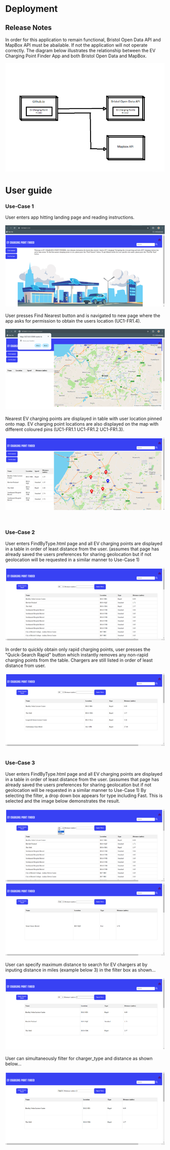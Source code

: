 # Deployment

## Release Notes
In order for this application to remain functional, Bristol Open Data API and MapBox API must be abailable. If not the application will not operate correctly. The diagram below illustrates the relationship between the EV Charging Point Finder App and both Bristol Open Data and MapBox.

![Insert Deployment diagram here](images/Boxes.png)

# User guide

### Use-Case 1 

User enters app hitting landing page and reading instructions. <br>
<br>
![Insert screenshots here](images/Landing.png)<br>
<br>
User presses Find Nearest button and is navigated to new page where the app asks for permission to obtain the users location (UC1-FR1.4).<br>
<br>
![Insert screenshots here](images/Geolocation.png)<br>
<br>
Nearest EV charging points are displayed in table with user location pinned onto map. EV charging point locations are also displayed on the map with different coloured pins (UC1-FR1.1 UC1-FR1.2 UC1-FR1.3).<br>
<br>
![Insert screenshots here](images/UC.png)<br>
<br>
<br>
### Use-Case 2

User enters FindByType.html page and all EV charging points are displayed in a table in order of least distance from the user. (assumes that page has already saved the users preferences for sharing geolocation but if not geolocation will be requested in a similar manner to Use-Case 1)<br>
<br>
![Insert screenshots here](images/ByType.png)<br>
<br>
In order to quickly obtain only rapid charging points, user presses the "Quick-Search Rapid" button which instantly removes any non-rapid charging points from the table. Chargers are still listed in order of least distance from user. <br>
<br>
![Insert screenshots here](images/QuickSearch.png)<br>
<br>

### Use-Case 3

User enters FindByType.html page and all EV charging points are displayed in a table in order of least distance from the user. (assumes that page has already saved the users preferences for sharing geolocation but if not geolocation will be requested in a similar manner to Use-Case 1) By selecting the filter, a drop down box appears for type including Fast. This is selected and the image below demonstrates the result.<br>
<br>
![Insert screenshots here](images/DropBox.png)<br>
![Insert screenshots here](images/Fast.png)<br>
<br>
User can specify maximum distance to search for EV chargers at by inputing distance in miles (example below 3) in the filter box as shown...<br>
<br>
![Insert screenshots here](images/ByDistance.png)<br>
<br>
User can simultaneously filter for charger_type and distance as shown below...<br>
<br>
![Insert screenshots here](images/SimFilters.png)<br>

